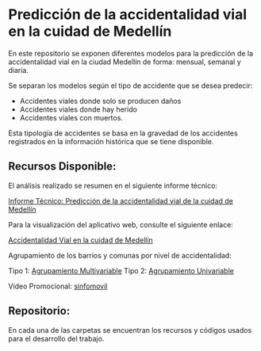 # Predicción de la accidentalidad vial en la cuidad de Medellín

En este repositorio se exponen diferentes modelos para la predicción de la accidentalidad vial en la ciudad Medellín de forma: mensual, semanal y diaria.

Se separan los modelos según el tipo de accidente que se desea predecir: 
- Accidentes viales donde solo se producen daños
- Accidentes viales donde hay herido
- Accidentes viales con muertos. 

Esta tipología de accidentes se basa en la gravedad de los accidentes registrados en la información histórica que se tiene disponible.

## Recursos Disponible:

El análisis realizado se resumen en el siguiente informe técnico:

[Informe Técnico: Predicción de la accidentalidad vial de la cuidad de Medellín](https://rpubs.com/Manulondo95/657626)

Para la visualización del aplicativo web, consulte el siguiente enlace:

[Accidentalidad Vial en la cuidad de Medellín](https://william-jovel.shinyapps.io/Accidentes/)

Agrupamiento de los barrios y comunas por nivel de accidentalidad:

Tipo 1: [Agrupamiento Multivariable](https://rpubs.com/wajovel/acciodentesmed)
Tipo 2: [Agrupamiento Univariable](https://rpubs.com/wajovel/Clustacc2)

Video Promocional:
[sinfomovil](https://william-jovel.shinyapps.io/Accidentes/)

## Repositorio:

En cada una de las carpetas se encuentran los recursos y códigos usados para el desarrollo del trabajo.

